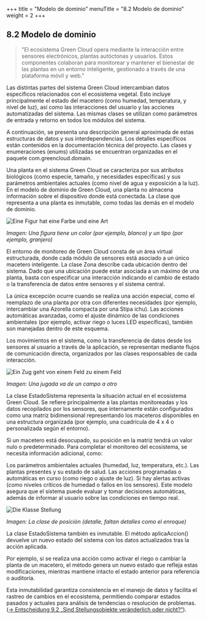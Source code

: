 +++
title = "Modelo de dominio"
menuTitle = "8.2 Modelo de dominio"
weight = 2
+++

## 8.2 Modelo de dominio

> "El ecosistema Green Cloud opera mediante la interacción entre sensores electrónicos, plantas autóctonas y usuarios. Estos componentes colaboran para monitorear y mantener el bienestar de las plantas en un entorno inteligente, gestionado a través de una plataforma móvil y web."
>

Las distintas partes del sistema Green Cloud intercambian datos específicos relacionados con el ecosistema vegetal.
Esto incluye principalmente el estado del macetero (como humedad, temperatura, y nivel de luz), así como las interacciones del usuario y las acciones automatizadas del sistema.
Las mismas clases se utilizan como parámetros de entrada y retorno en todos los módulos del sistema.

A continuación, se presenta una descripción general aproximada de estas estructuras de datos y sus interdependencias.
Los detalles específicos están contenidos en la documentación técnica del proyecto.
Las clases y enumeraciones (enums) utilizadas se encuentran organizadas en el paquete com.greencloud.domain.

Una planta en el sistema Green Cloud se caracteriza por sus atributos biológicos (como especie, tamaño, y necesidades específicas) y sus parámetros ambientales actuales (como nivel de agua y exposición a la luz).
En el modelo de dominio de Green Cloud, una planta no almacena información sobre el dispositivo donde está conectada.
La clase que representa a una planta es inmutable, como todas las demás en el modelo de dominio.

![Eine Figur hat eine Farbe und eine Art](/images/Abb09_18_Figur.png "Eine Figur hat eine Farbe \(z.B. weiß\) und eine Art \(z.B. Bauer\)")

*Imagen: Una figura tiene un color (por ejemplo, blanco) y un tipo (por ejemplo, granjero)*

El entorno de monitoreo de Green Cloud consta de un área virtual estructurada, donde cada módulo de sensores está asociado a un único macetero inteligente.
La clase Zona describe cada ubicación dentro del sistema. Dado que una ubicación puede estar asociada a un máximo de una planta, basta con especificar una interacción indicando el cambio de estado o la transferencia de datos entre sensores y el sistema central.

La única excepción ocurre cuando se realiza una acción especial, como el reemplazo de una planta por otra con diferentes necesidades (por ejemplo, intercambiar una Azorella compacta por una Stipa ichu).
Las acciones automáticas avanzadas, como el ajuste dinámico de las condiciones ambientales (por ejemplo, activar riego o luces LED específicas), también son manejadas dentro de este esquema.

Los movimientos en el sistema, como la transferencia de datos desde los sensores al usuario a través de la aplicación, se representan mediante flujos de comunicación directa, organizados por las clases responsables de cada interacción.

![Ein Zug geht von einem Feld zu einem Feld](/images/Abb09_19_Zug.png "Ein Zug geht von einem Feld zu einem Feld")

*Imagen: Una jugada va de un campo a otro*

La clase EstadoSistema representa la situación actual en el ecosistema Green Cloud.
Se refiere principalmente a las plantas monitoreadas y los datos recopilados por los sensores, que internamente están configurados como una matriz bidimensional representando los maceteros disponibles en una estructura organizada (por ejemplo, una cuadrícula de 4 x 4 o personalizada según el entorno).

Si un macetero está desocupado, su posición en la matriz tendrá un valor nulo o predeterminado.
Para completar el monitoreo del ecosistema, se necesita información adicional, como:

Los parámetros ambientales actuales (humedad, luz, temperatura, etc.).
Las plantas presentes y su estado de salud.
Las acciones programadas o automáticas en curso (como riego o ajuste de luz).
Si hay alertas activas (como niveles críticos de humedad o fallos en los sensores).
Este modelo asegura que el sistema puede evaluar y tomar decisiones automáticas, además de informar al usuario sobre las condiciones en tiempo real.

![Die Klasse Stellung](/images/Abb09_20_Stellung.png "Die Klasse Stellung \(Ausschnitt, Details wie Rochade fehlen\)")

*Imagen: La clase de posición (detalle, faltan detalles como el enroque)*

La clase EstadoSistema también es inmutable. El método aplicaAccion() devuelve un nuevo estado del sistema con los datos actualizados tras la acción aplicada.

Por ejemplo, si se realiza una acción como activar el riego o cambiar la planta de un macetero, el método genera un nuevo estado que refleja estas modificaciones, mientras mantiene intacto el estado anterior para referencia o auditoría.

Esta inmutabilidad garantiza consistencia en el manejo de datos y facilita el rastreo de cambios en el ecosistema, permitiendo comparar estados pasados y actuales para análisis de tendencias o resolución de problemas.([→ Entscheidung 9.2 „Sind Stellungsobjekte veränderlich oder nicht?“](/09_entscheidungen/02_stellungsobjekte/)).
